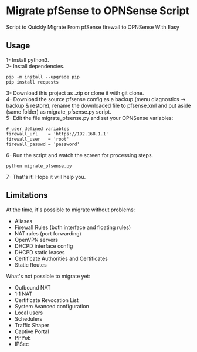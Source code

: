 # Migrate pfSense to OPNSense Script
Script to Quickly Migrate From pfSense firewall to OPNSense With Easy

## Usage

1- Install python3.  
2- Install dependencies.  
```
pip -m install --upgrade pip
pip install requests
```  
3- Download this project as .zip or clone it with git clone.  
4- Download the source pfsense config as a backup (menu diagnostics -> backup & restore), rename the downloaded file to pfsense.xml and put aside (same folder) as migrate_pfsense.py script.  
5- Edit the file migrate_pfsense.py and set your OPNSense variables:  
```  
# user defined variables
firewall_url    = 'https://192.168.1.1'
firewall_user   = 'root'
firewall_passwd = 'password'
```  
6- Run the script and watch the screen for processing steps.  
```  
python migrate_pfsense.py
```  
7- That's it! Hope it will help you.


## Limitations  
At the time, it's possible to migrate without problems:  
- Aliases
- Firewall Rules (both interface and floating rules)
- NAT rules (port forwarding)
- OpenVPN servers
- DHCPD interface config
- DHCPD static leases
- Certificate Authorities and Certificates
- Static Routes

What's not possible to migrate yet:  
- Outbound NAT
- 1:1 NAT
- Certificate Revocation List
- System Avanced configuration
- Local users
- Schedulers
- Traffic Shaper
- Captive Portal
- PPPoE
- IPSec
